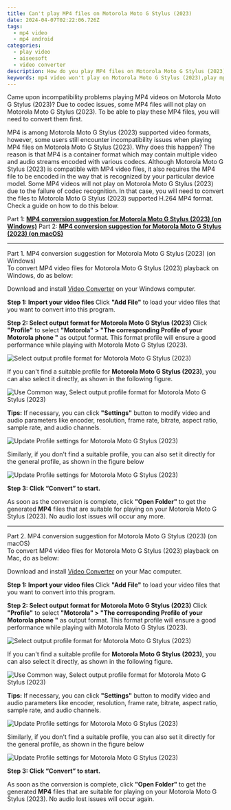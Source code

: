 ```yaml
---
title: Can't play MP4 files on Motorola Moto G Stylus (2023)
date: 2024-04-07T02:22:06.726Z
tags: 
  - mp4 video
  - mp4 android
categories: 
  - play video
  - aiseesoft
  - video converter
description: How do you play MP4 files on Motorola Moto G Stylus (2023)? It’s a known fact that MP4 format is well compatible with Android devices. Why can’t you watch MP4 files on Motorola Moto G Stylus (2023)? This problem can be solve by converting your MP4 files before playing them on your Motorola Moto G Stylus (2023). 
keywords: mp4 video won't play on Motorola Moto G Stylus (2023),play mp4 files Motorola,some mp4 won't play on Motorola Moto G Stylus (2023),mp4 video won't play on Moto G Stylus (2023),does mp4 play on Motorola Moto G Stylus (2023),view mp4 on Moto G Stylus (2023),how to converter 720p to mp4 on android,playing mp4 videos on phone android,mp4 converter android 2018,video to mp4 codec converter for android,best mp4 transcoder android,mp4 file not supported in Motorola Moto G Stylus (2023)
---
```


<div class="atpl-content atpl-for-aiseesoft-video-converter play-mp4-on-android">

<div class="atpl-post-description-part-1">
<div class="tpl-content-sub-paragraph-normal">
  <p>
    Came upon incompatibility problems playing MP4 videos on Motorola Moto G Stylus (2023)? Due to codec issues, some MP4 files will not play on Motorola Moto G Stylus (2023). To be able to play these MP4 files, you will need to convert them first.
  </p>
</div>
</div>



<div class="atpl-post-description-part-2">
<div class="tpl-content-sub-paragraph-content">
<p>
  MP4 is among Motorola Moto G Stylus (2023) supported video formats, however, some users still encounter incompatibility issues when playing MP4 files on Motorola Moto G Stylus (2023). Why does this happen? The reason is that MP4 is a container format which may contain multiple video and audio streams encoded with various codecs. Although Motorola Moto G Stylus (2023) is compatible with MP4 video files, it also requires the MP4 file to be encoded in the way that is recognized by your particular device model. Some MP4 videos will not play on Motorola Moto G Stylus (2023) due to the failure of codec recognition. In that case, you will need to convert the files to Motorola Moto G Stylus (2023) supported H.264 MP4 format. Check a guide on how to do this below.
</p>
</div>
</div>

Part 1: <strong><a href="#p1">MP4 conversion suggestion for Motorola Moto G Stylus (2023) (on Windows)</a></strong>
Part 2: <strong><a href="#p2">MP4 conversion suggestion for Motorola Moto G Stylus (2023) (on macOS)</a></strong>

<!-- Part 1 -->
<a id="p1" name="p1" ></a><hr>

<div class="atpl-step-part-style">Part 1. MP4 conversion suggestion for Motorola Moto G Stylus (2023) (on Windows)</div>
To convert MP4 video files for Motorola Moto G Stylus (2023) playback on Windows, do as below:

Download and install <a class="atpl-step-content-a-style" href="https://tools.techidaily.com/aiseesoft-total-video-converter/" >Video Converter</a> on your Windows computer.

<strong>Step 1: Import your video files </strong>
Click <b>"Add File"</b> to load your video files that you want to convert into this program.

<strong>Step 2: Select output format for Motorola Moto G Stylus (2023)</strong>
Click <b>"Profile"</b> to select <b>"Motorola" > "The corresponding Profile of your Motorola phone "</b> as output format. This format profile will ensure a good performance while playing with Motorola Moto G Stylus (2023).

<img src="https://tools.techidaily.com/images/apps/aiseesoft/video-converter/devices/moto/fv.mp4/win/profile-5.png" class="atpl-imgstyle" alt="Select output profile format for Motorola Moto G Stylus (2023)" />

If you can't find a suitable profile for **Motorola Moto G Stylus (2023)**, you can also select it directly, as shown in the following figure.

<img src="https://tools.techidaily.com/images/apps/aiseesoft/video-converter/devices/common_android/fv.mp4/win/profile.png" class="atpl-imgstyle" alt="Use Common way, Select output profile format for Motorola Moto G Stylus (2023)" />

<strong>Tips:</strong>
If necessary, you can click <b>"Settings"</b> button to modify video and audio parameters like encoder, resolution, frame rate, bitrate, aspect ratio, sample rate, and audio channels. 

<img src="https://tools.techidaily.com/images/apps/aiseesoft/video-converter/devices/moto/fv.mp4/win/settings-5.png" class="atpl-imgstyle"  alt="Update Profile settings for Motorola Moto G Stylus (2023)" />

Similarly, if you don't find a suitable profile, you can also set it directly for the general profile, as shown in the figure below

<img src="https://tools.techidaily.com/images/apps/aiseesoft/video-converter/devices/common_android/fv.mp4/win/settings.png" class="atpl-imgstyle"  alt="Update Profile settings for Motorola Moto G Stylus (2023)" />

<strong>Step 3: Click “Convert” to start.</strong>

As soon as the conversion is complete, click <b>"Open Folder"</b> to get the generated <b>MP4</b> files that are suitable for playing on your Motorola Moto G Stylus (2023). No audio lost issues will occur any more.

<!-- Part 2 -->
<a id="p2" name="p2"></a><hr>

<div class="atpl-step-part-style">Part 2. MP4 conversion suggestion for Motorola Moto G Stylus (2023) (on macOS)</div>
To convert MP4 video files for Motorola Moto G Stylus (2023) playback on Mac, do as below:

Download and install <a class="atpl-step-content-a-style" href="https://tools.techidaily.com/aiseesoft-total-video-converter/" >Video Converter</a> on your Mac computer.

<strong>Step 1: Import your video files </strong>
Click <b>"Add File"</b> to load your video files that you want to convert into this program.

<strong>Step 2: Select output format for Motorola Moto G Stylus (2023)</strong>
Click <b>"Profile"</b> to select <b>"Motorola" > "The corresponding Profile of your Motorola phone "</b> as output format. This format profile will ensure a good performance while playing with Motorola Moto G Stylus (2023).

<img src="https://tools.techidaily.com/images/apps/aiseesoft/video-converter/devices/moto/fv.mp4/mac/profile.png" class="atpl-imgstyle" alt="Select output profile format for Motorola Moto G Stylus (2023)" />

If you can't find a suitable profile for **Motorola Moto G Stylus (2023)**, you can also select it directly, as shown in the following figure.

<img src="https://tools.techidaily.com/images/apps/aiseesoft/video-converter/devices/common_android/fv.mp4/mac/profile.png" class="atpl-imgstyle" alt="Use Common way, Select output profile format for Motorola Moto G Stylus (2023)" />

<strong>Tips:</strong>
If necessary, you can click <b>"Settings"</b> button to modify video and audio parameters like encoder, resolution, frame rate, bitrate, aspect ratio, sample rate, and audio channels. 

<img src="https://tools.techidaily.com/images/apps/aiseesoft/video-converter/devices/moto/fv.mp4/mac/settings.png" class="atpl-imgstyle"  alt="Update Profile settings for Motorola Moto G Stylus (2023)" />

Similarly, if you don't find a suitable profile, you can also set it directly for the general profile, as shown in the figure below

<img src="https://tools.techidaily.com/images/apps/aiseesoft/video-converter/devices/common_android/fv.mp4/win/settings.png" class="atpl-imgstyle"  alt="Update Profile settings for Motorola Moto G Stylus (2023)" />

<strong>Step 3: Click “Convert” to start.</strong>

As soon as the conversion is complete, click <b>"Open Folder"</b> to get the generated <b>MP4</b> files that are suitable for playing on your Motorola Moto G Stylus (2023). No audio lost issues will occur again.



<div class="atpl-post-end">
  <div class="atpl-post-device-model-description">
    
  </div>
</div>

<ins class="adsbygoogle"
     style="display:block"
     data-ad-client="ca-pub-7571918770474297"
     data-ad-slot="8358498916"
     data-ad-format="auto"
     data-full-width-responsive="true"></ins>


</div>